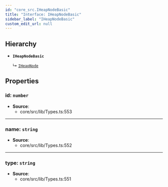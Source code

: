 ```yaml
---
id: "core_src.IHeapNodeBasic"
title: "Interface: IHeapNodeBasic"
sidebar_label: "IHeapNodeBasic"
custom_edit_url: null
---
```


## Hierarchy

- **`IHeapNodeBasic`**

  ↳ [`IHeapNode`](core_src.IHeapNode.md)

## Properties

### <a id="id" name="id"></a> **id**: `number`

 * **Source**:
    * core/src/lib/Types.ts:553

___

### <a id="name" name="name"></a> **name**: `string`

 * **Source**:
    * core/src/lib/Types.ts:552

___

### <a id="type" name="type"></a> **type**: `string`

 * **Source**:
    * core/src/lib/Types.ts:551
